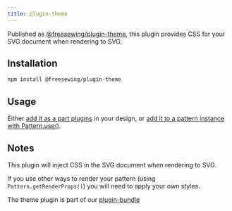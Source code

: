 ```yaml
---
title: plugin-theme
---
```


Published as [@freesewing/plugin-theme][1], this plugin provides CSS for
your SVG document when rendering to SVG.

## Installation

```sh
npm install @freesewing/plugin-theme
```

## Usage

Either [add it as a part plugins](/reference/api/part/config/plugins) in your
design, or [add it to a pattern instance with
Pattern.use()](/reference/api/pattern/use).

## Notes

This plugin will inject CSS in the SVG document when rendering to SVG.

If you use other ways to render your pattern (using `Pattern.getRenderProps()`)
you will need to apply your own styles.

The theme plugin is part of our [plugin-bundle](/reference/plugins/bundle)

[1]: https://www.npmjs.com/package/@freesewing/plugin-theme

